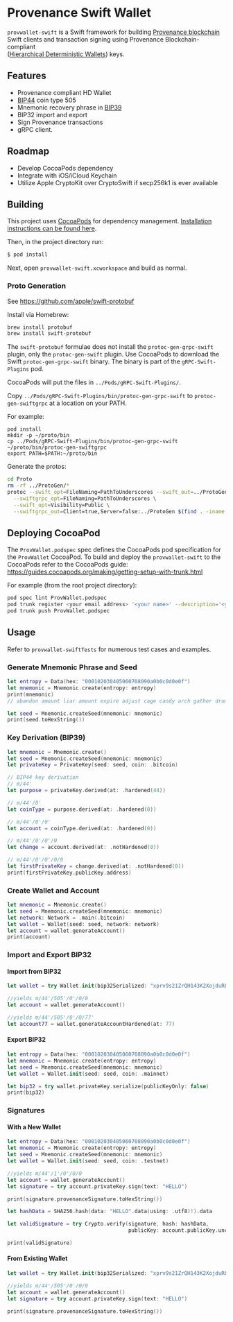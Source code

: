 # Provenance Swift Wallet 

`provwallet-swift` is a Swift framework for building [Provenance blockchain](https://github.com/provenance-io/provenance) Swift clients
and transaction signing using Provenance Blockchain-compliant  
([Hierarchical Deterministic Wallets](https://github.com/bitcoin/bips/blob/master/bip-0032.mediawiki)) keys.

## Features
- Provenance compliant HD Wallet
- [BIP44](https://github.com/satoshilabs/slips/blob/master/slip-0044.md) coin type 505  
- Mnemonic recovery phrase in [BIP39](https://github.com/bitcoin/bips/blob/master/bip-0039.mediawiki)
- BIP32 import and export  
- Sign Provenance transactions
- gRPC client.
                              
## Roadmap
- Develop CocoaPods dependency 
- Integrate with iOS/iCloud Keychain
- Utilize Apple CryptoKit over CryptoSwift if secp256k1 is ever available

## Building

This project uses [CocoaPods](https://guides.cocoapods.org/using/using-cocoapods.html) for
dependency management.  [Installation instructions can be found here](https://guides.cocoapods.org/using/getting-started.html#installation).

Then, in the project directory run:
```bash
$ pod install
````
Next, open `provwallet-swift.xcworkspace` and build as normal.

### Proto Generation

See https://github.com/apple/swift-protobuf

Install via Homebrew:
```bash
brew install protobuf
brew install swift-protobuf
```
The `swift-protobuf` formulae does not install the `protoc-gen-grpc-swift`
plugin, only the `protoc-gen-swift` plugin.  Use CocoaPods to download the
Swift `protoc-gen-grpc-swift` binary.  The binary is part of the `gRPC-Swift-Plugins`
pod.

CocoaPods will put the files in `../Pods/gRPC-Swift-Plugins/`.

Copy `../Pods/gRPC-Swift-Plugins/bin/protoc-gen-grpc-swift`
to `protoc-gen-swiftgrpc` at a location on your PATH.

For example:
```
pod install
mkdir -p ~/proto/bin
cp ../Pods/gRPC-Swift-Plugins/bin/protoc-gen-grpc-swift ~/proto/bin/protoc-gen-swiftgrpc          
export PATH=$PATH:~/proto/bin
```

Generate the protos:

```bash
cd Proto
rm -rf ../ProtoGen/*
protoc --swift_opt=FileNaming=PathToUnderscores --swift_out=../ProtoGen \
  --swiftgrpc_opt=FileNaming=PathToUnderscores \
  --swift_opt=Visibility=Public \
  --swiftgrpc_out=Client=true,Server=false:../ProtoGen $(find . -iname "*.proto")  
```
    
## Deploying CocoaPod

The `ProvWallet.podspec` spec defines the CocoaPods pod specification for the
`ProvWallet` CocoaPod. To build and deploy the `provwallet-swift` to the CocoaPods
refer to the CocoaPods guide: https://guides.cocoapods.org/making/getting-setup-with-trunk.html

For example (from the root project directory):

```bash
pod spec lint ProvWallet.podspec
pod trunk register <your email address> '<your name>' --description='<your computer>'
pod trunk push ProvWallet.podspec       
```

## Usage
                                  
Refer to `provwallet-swiftTests` for numerous test cases and examples.

### Generate Mnemonic Phrase and Seed
```swift
let entropy = Data(hex: "000102030405060708090a0b0c0d0e0f")
let mnemonic = Mnemonic.create(entropy: entropy)
print(mnemonic)
// abandon amount liar amount expire adjust cage candy arch gather drum buyer

let seed = Mnemonic.createSeed(mnemonic: mnemonic)
print(seed.toHexString())
```
### Key Derivation (BIP39)

```swift
let mnemonic = Mnemonic.create()
let seed = Mnemonic.createSeed(mnemonic: mnemonic)
let privateKey = PrivateKey(seed: seed, coin: .bitcoin)

// BIP44 key derivation
// m/44'
let purpose = privateKey.derived(at: .hardened(44))

// m/44'/0'
let coinType = purpose.derived(at: .hardened(0))

// m/44'/0'/0'
let account = coinType.derived(at: .hardened(0))

// m/44'/0'/0'/0
let change = account.derived(at: .notHardened(0))

// m/44'/0'/0'/0/0
let firstPrivateKey = change.derived(at: .notHardened(0))
print(firstPrivateKey.publicKey.address)
```

### Create Wallet and Account
```swift
let mnemonic = Mnemonic.create()
let seed = Mnemonic.createSeed(mnemonic: mnemonic)
let network: Network = .main(.bitcoin)
let wallet = Wallet(seed: seed, network: network)
let account = wallet.generateAccount()
print(account)
```

### Import and Export BIP32

#### Import from BIP32
```swift
let wallet = try Wallet.init(bip32Serialized: "xprv9s21ZrQH143K2XojduRLQnU8D8K59KSBoMuQKGx8dW3NBitFDMkYGiJPwZdanjZonM7eXvcEbxwuGf3RdkCyyXjsbHSkwtLnJcsZ9US42Gd")

//yields m/44'/505'/0'/0/0
let account = wallet.generateAccount()

//yields m/44'/505'/0'/0/77'
let account77 = wallet.generateAccountHardened(at: 77)
```
    
#### Export BIP32
```swift
let entropy = Data(hex: "000102030405060708090a0b0c0d0e0f")
let mnemonic = Mnemonic.create(entropy: entropy)
let seed = Mnemonic.createSeed(mnemonic: mnemonic)
let wallet = Wallet.init(seed: seed, coin: .mainnet)

let bip32 = try wallet.privateKey.serialize(publicKeyOnly: false)
print(bip32)
```

### Signatures

#### With a New Wallet
```swift
let entropy = Data(hex: "000102030405060708090a0b0c0d0e0f")
let mnemonic = Mnemonic.create(entropy: entropy)
let seed = Mnemonic.createSeed(mnemonic: mnemonic)
let wallet = Wallet.init(seed: seed, coin: .testnet)

//yields m/44'/1'/0'/0/0
let account = wallet.generateAccount()
let signature = try account.privateKey.sign(text: "HELLO")

print(signature.provenanceSignature.toHexString())

let hashData = SHA256.hash(data: "HELLO".data(using: .utf8)!).data

let validSignature = try Crypto.verify(signature, hash: hashData,
                                       publicKey: account.publicKey.uncompressedPublicKey)

print(validSignature)
```

#### From Existing Wallet
```swift
let wallet = try Wallet.init(bip32Serialized: "xprv9s21ZrQH143K2XojduRLQnU8D8K59KSBoMuQKGx8dW3NBitFDMkYGiJPwZdanjZonM7eXvcEbxwuGf3RdkCyyXjsbHSkwtLnJcsZ9US42Gd")

//yields m/44'/505'/0'/0/0
let account = wallet.generateAccount()
let signature = try account.privateKey.sign(text: "HELLO")

print(signature.provenanceSignature.toHexString())
```
